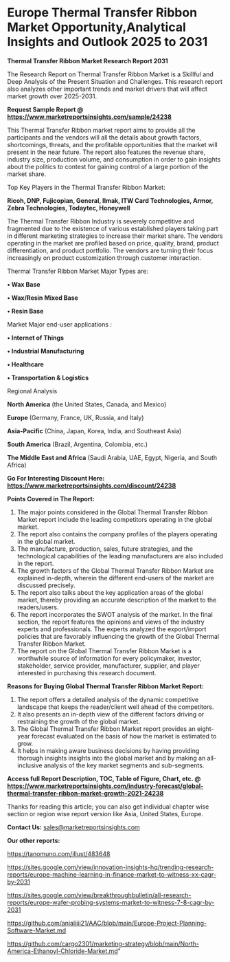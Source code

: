 # Europe Thermal Transfer Ribbon Market Opportunity,Analytical Insights and Outlook 2025 to 2031

<strong>Thermal Transfer Ribbon Market Research Report 2031</strong>

The Research Report on Thermal Transfer Ribbon Market is a Skillful and Deep Analysis of the Present Situation and Challenges. This research report also analyzes other important trends and market drivers that will affect market growth over 2025-2031.

<strong>Request Sample Report @ <a href=https://www.marketreportsinsights.com/sample/24238>https://www.marketreportsinsights.com/sample/24238</a></strong>

This Thermal Transfer Ribbon market report aims to provide all the participants and the vendors will all the details about growth factors, shortcomings, threats, and the profitable opportunities that the market will present in the near future. The report also features the revenue share, industry size, production volume, and consumption in order to gain insights about the politics to contest for gaining control of a large portion of the market share.

Top Key Players in the Thermal Transfer Ribbon Market:

<strong>Ricoh, DNP, Fujicopian, General, IImak, ITW Card Technologies, Armor, Zebra Technologies, Todaytec, Honeywell</strong>

The Thermal Transfer Ribbon Industry is severely competitive and fragmented due to the existence of various established players taking part in different marketing strategies to increase their market share. The vendors operating in the market are profiled based on price, quality, brand, product differentiation, and product portfolio. The vendors are turning their focus increasingly on product customization through customer interaction.

Thermal Transfer Ribbon Market Major Types are:

<strong>• Wax Base

• Wax/Resin Mixed Base

• Resin Base</strong>

Market Major end-user applications :

<strong>• Internet of Things

• Industrial Manufacturing

• Healthcare

• Transportation & Logistics</strong>

Regional Analysis

</u><strong><b>North America</b></strong> (the United States, Canada, and Mexico)

<strong><b>Europe </b></strong>(Germany, France, UK, Russia, and Italy)

<strong><b>Asia-Pacific</b></strong> (China, Japan, Korea, India, and Southeast Asia)

<strong><b>South America</b></strong> (Brazil, Argentina, Colombia, etc.)

<strong><b>The Middle East and Africa</b></strong> (Saudi Arabia, UAE, Egypt, Nigeria, and South Africa)

<strong>Go For Interesting Discount Here: <a href=https://www.marketreportsinsights.com/discount/24238>https://www.marketreportsinsights.com/discount/24238</a></strong>

<strong>Points Covered in The Report:</strong>
<ol>
  <li>The major points considered in the Global Thermal Transfer Ribbon Market report include the leading competitors operating in the global market.</li>
  <li>The report also contains the company profiles of the players operating in the global market.</li>
  <li>The manufacture, production, sales, future strategies, and the technological capabilities of the leading manufacturers are also included in the report.</li>
  <li>The growth factors of the Global Thermal Transfer Ribbon Market are explained in-depth, wherein the different end-users of the market are discussed precisely.</li>
  <li>The report also talks about the key application areas of the global market, thereby providing an accurate description of the market to the readers/users.</li>
  <li>The report incorporates the SWOT analysis of the market. In the final section, the report features the opinions and views of the industry experts and professionals. The experts analyzed the export/import policies that are favorably influencing the growth of the Global Thermal Transfer Ribbon Market.</li>
  <li>The report on the Global Thermal Transfer Ribbon Market is a worthwhile source of information for every policymaker, investor, stakeholder, service provider, manufacturer, supplier, and player interested in purchasing this research document.</li>
</ol>
<strong>Reasons for Buying Global Thermal Transfer Ribbon Market Report:</strong>

<ol>
  <li>The report offers a detailed analysis of the dynamic competitive landscape that keeps the reader/client well ahead of the competitors.</li>
  <li>It also presents an in-depth view of the different factors driving or restraining the growth of the global market.</li>
  <li>The Global Thermal Transfer Ribbon Market report provides an eight-year forecast evaluated on the basis of how the market is estimated to grow.</li>
  <li>It helps in making aware business decisions by having providing thorough insights insights into the global market and by making an all-inclusive analysis of the key market segments and sub-segments.</li>
</ol>
<strong>Access full Report Description, TOC, Table of Figure, Chart, etc. @ <a href=https://www.marketreportsinsights.com/industry-forecast/global-thermal-transfer-ribbon-market-growth-2021-24238>https://www.marketreportsinsights.com/industry-forecast/global-thermal-transfer-ribbon-market-growth-2021-24238</a></strong>


Thanks for reading this article; you can also get individual chapter wise section or region wise report version like Asia, United States, Europe.

<strong>Contact Us:</strong>
sales@marketreportsinsights.com

<strong>Our other reports:</strong>

<a href=https://tanomuno.com/illust/483648>https://tanomuno.com/illust/483648</a>

<a href=https://sites.google.com/view/innovation-insights-hq/trending-research-reports/europe-machine-learning-in-finance-market-to-witness-xx-cagr-by-2031>https://sites.google.com/view/innovation-insights-hq/trending-research-reports/europe-machine-learning-in-finance-market-to-witness-xx-cagr-by-2031</a>

<a href=https://sites.google.com/view/breakthroughbulletin/all-research-reports/europe-wafer-probing-systems-market-to-witness-7-8-cagr-by-2031>https://sites.google.com/view/breakthroughbulletin/all-research-reports/europe-wafer-probing-systems-market-to-witness-7-8-cagr-by-2031</a>

<a href=https://github.com/anjaliiii21/AAC/blob/main/Europe-Project-Planning-Software-Market.md>https://github.com/anjaliiii21/AAC/blob/main/Europe-Project-Planning-Software-Market.md</a>

<a href=https://github.com/cargo2301/marketing-strategy/blob/main/North-America-Ethanoyl-Chloride-Market.md>https://github.com/cargo2301/marketing-strategy/blob/main/North-America-Ethanoyl-Chloride-Market.md</a>"
